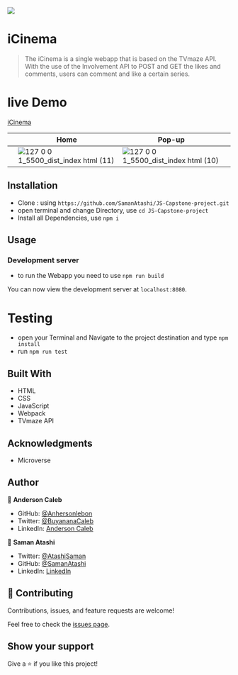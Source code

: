 ![](https://img.shields.io/badge/Microverse-blueviolet)

# iCinema

> The iCinema is a single webapp that is based on the TVmaze API. With the use of the Involvement API to POST and GET the likes and comments, users can comment and like a certain series.

# live Demo

[iCinema](https://samanatashi.github.io/JS-Capstone-project/dist/)

|     |   Home  | Pop-up  |     |
| --- | --------| ------- | --- |
| | ![127 0 0 1_5500_dist_index html (11)](https://user-images.githubusercontent.com/65068771/129188234-7b023a52-916b-4d17-b651-75b56074b4e6.png) | ![127 0 0 1_5500_dist_index html (10)](https://user-images.githubusercontent.com/65068771/129188301-a9b28ea2-29d7-44cb-9fe4-eebc4e5e4fc3.png) | |

## Installation

- Clone : using `https://github.com/SamanAtashi/JS-Capstone-project.git`
- open terminal and change Directory, use `cd JS-Capstone-project`
- Install all Dependencies, use `npm i`

## Usage

### Development server

- to run the Webapp you need to use `npm run build`

You can now view the development server at `localhost:8080`.

# Testing

- open your Terminal and Navigate to the project destination and type `npm install`
- run `npm run test`

## Built With

- HTML
- CSS
- JavaScript
- Webpack
- TVmaze API

## Acknowledgments

- Microverse

## Author

👤 **Anderson Caleb**

- GitHub: [@Anhersonlebon](https://github.com/andersonlebon)
- Twitter: [@BuyananaCaleb](https://twitter.com/BuyananaCaleb)
- LinkedIn: [Anderson Caleb](https://www.linkedin.com/in/anderson-caleb-915343209/)

👤 **Saman Atashi**

- Twitter: [@AtashiSaman](https://twitter.com/AtashiSaman)
- GitHub: [@SamanAtashi](https://github.com/SamanAtashi)
- LinkedIn: [LinkedIn](https://www.linkedin.com/in/saman-atashi-9539911b0)

## 🤝 Contributing

Contributions, issues, and feature requests are welcome!

Feel free to check the [issues page](https://github.com/SamanAtashi/JS-Capstone-project/issues).

## Show your support

Give a ⭐️ if you like this project!
